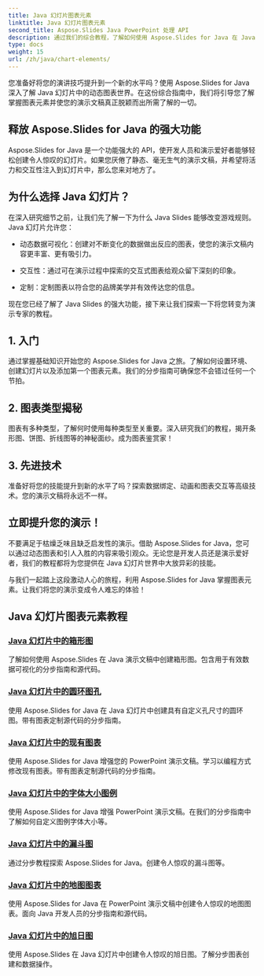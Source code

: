 ```yaml
---
title: Java 幻灯片图表元素
linktitle: Java 幻灯片图表元素
second_title: Aspose.Slides Java PowerPoint 处理 API
description: 通过我们的综合教程，了解如何使用 Aspose.Slides for Java 在 Java 幻灯片中创建动态图表。今天就提升您的演讲技巧！
type: docs
weight: 15
url: /zh/java/chart-elements/
---
```


您准备好将您的演讲技巧提升到一个新的水平吗？使用 Aspose.Slides for Java 深入了解 Java 幻灯片中的动态图表世界。在这份综合指南中，我们将引导您了解掌握图表元素并使您的演示文稿真正脱颖而出所需了解的一切。

## 释放 Aspose.Slides for Java 的强大功能

Aspose.Slides for Java 是一个功能强大的 API，使开发人员和演示爱好者能够轻松创建令人惊叹的幻灯片。如果您厌倦了静态、毫无生气的演示文稿，并希望将活力和交互性注入到幻灯片中，那么您来对地方了。

## 为什么选择 Java 幻灯片？

在深入研究细节之前，让我们先了解一下为什么 Java Slides 能够改变游戏规则。 Java 幻灯片允许您：

- 动态数据可视化：创建对不断变化的数据做出反应的图表，使您的演示文稿内容更丰富、更有吸引力。

- 交互性：通过可在演示过程中探索的交互式图表给观众留下深刻的印象。

- 定制：定制图表以符合您的品牌美学并有效传达您的信息。

现在您已经了解了 Java Slides 的强大功能，接下来让我们探索一下将您转变为演示专家的教程。

## 1. 入门

通过掌握基础知识开始您的 Aspose.Slides for Java 之旅。了解如何设置环境、创建幻灯片以及添加第一个图表元素。我们的分步指南可确保您不会错过任何一个节拍。

## 2. 图表类型揭秘

图表有多种类型，了解何时使用每种类型至关重要。深入研究我们的教程，揭开条形图、饼图、折线图等的神秘面纱。成为图表鉴赏家！

## 3. 先进技术

准备好将您的技能提升到新的水平了吗？探索数据绑定、动画和图表交互等高级技术。您的演示文稿将永远不一样。

## 立即提升您的演示！

不要满足于枯燥乏味且缺乏启发性的演示。借助 Aspose.Slides for Java，您可以通过动态图表和引人入胜的内容来吸引观众。无论您是开发人员还是演示爱好者，我们的教程都将为您提供在 Java 幻灯片世界中大放异彩的技能。

与我们一起踏上这段激动人心的旅程，利用 Aspose.Slides for Java 掌握图表元素。让我们将您的演示变成令人难忘的体验！
## Java 幻灯片图表元素教程
### [Java 幻灯片中的箱形图](./box-chart-java-slides/)
了解如何使用 Aspose.Slides 在 Java 演示文稿中创建箱形图。包含用于有效数据可视化的分步指南和源代码。
### [Java 幻灯片中的圆环图孔](./doughnut-chart-hole-java-slides/)
使用 Aspose.Slides for Java 在 Java 幻灯片中创建具有自定义孔尺寸的圆环图。带有图表定制源代码的分步指南。
### [Java 幻灯片中的现有图表](./existing-chart-java-slides/)
使用 Aspose.Slides for Java 增强您的 PowerPoint 演示文稿。学习以编程方式修改现有图表。带有图表定制源代码的分步指南。
### [Java 幻灯片中的字体大小图例](./font-size-legend-java-slides/)
使用 Aspose.Slides for Java 增强 PowerPoint 演示文稿。在我们的分步指南中了解如何自定义图例字体大小等。
### [Java 幻灯片中的漏斗图](./funnel-chart-java-slides/)
通过分步教程探索 Aspose.Slides for Java。创建令人惊叹的漏斗图等。
### [Java 幻灯片中的地图图表](./map-chart-java-slides/)
使用 Aspose.Slides for Java 在 PowerPoint 演示文稿中创建令人惊叹的地图图表。面向 Java 开发人员的分步指南和源代码。
### [Java 幻灯片中的旭日图](./sunburst-chart-java-slides/)
使用 Aspose.Slides 在 Java 幻灯片中创建令人惊叹的旭日图。了解分步图表创建和数据操作。